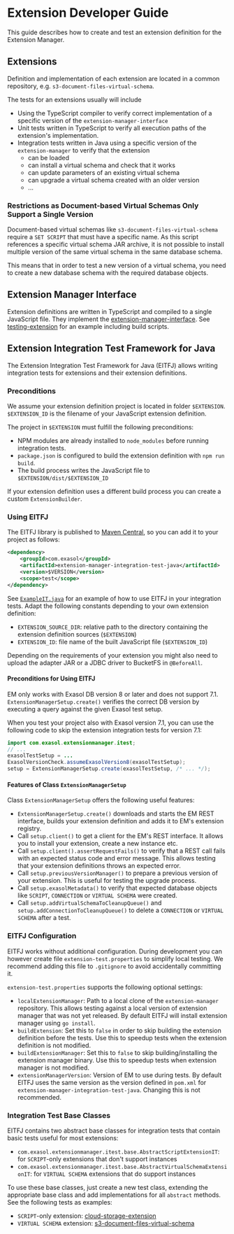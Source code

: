 # Extension Developer Guide

This guide describes how to create and test an extension definition for the Extension Manager.

## Extensions

Definition and implementation of each extension are located in a common repository, e.g. `s3-document-files-virtual-schema`.

The tests for an extensions usually will include
* Using the TypeScript compiler to verify correct implementation of a specific version of the `extension-manager-interface`
* Unit tests written in TypeScript to verify all execution paths of the extension's implementation.
* Integration tests written in Java using a specific version of the `extension-manager` to verify that the extension
  * can be loaded
  * can install a virtual schema and check that it works
  * can update parameters of an existing virtual schema
  * can upgrade a virtual schema created with an older version
  * ...

### Restrictions as Document-based Virtual Schemas Only Support a Single Version

Document-based virtual schemas like `s3-document-files-virtual-schema` require a `SET SCRIPT` that must have a specific name. As this script references a specific virtual schema JAR archive, it is not possible to install multiple version of the same virtual schema in the same database schema.

This means that in order to test a new version of a virtual schema, you need to create a new database schema with the required database objects.

## Extension Manager Interface

Extension definitions are written in TypeScript and compiled to a single JavaScript file. They implement the [extension-manager-interface](https://github.com/exasol/extension-manager-interface/). See [testing-extension](../extension-manager-integration-test-java/testing-extension) for an example including build scripts.

## Extension Integration Test Framework for Java

The Extension Integration Test Framework for Java (EITFJ) allows writing integration tests for extensions and their extension definitions.

### Preconditions

We assume your extension definition project is located in folder `$EXTENSION`. `$EXTENSION_ID` is the filename of your JavaScript extension definition.

The project in `$EXTENSION` must fulfill the following preconditions:
* NPM modules are already installed to `node_modules` before running integration tests.
* `package.json` is configured to build the extension definition with `npm run build`.
* The build process writes the JavaScript file to `$EXTENSION/dist/$EXTENSION_ID`

If your extension definition uses a different build process you can create a custom `ExtensionBuilder`.

### Using EITFJ

The EITFJ library is published to [Maven Central](https://central.sonatype.com/artifact/com.exasol/extension-manager-integration-test-java), so you can add it to your project as follows:

```xml
<dependency>
    <groupId>com.exasol</groupId>
    <artifactId>extension-manager-integration-test-java</artifactId>
    <version>$VERSION</version>
    <scope>test</scope>
</dependency>
```

See [`ExampleIT.java`](../extension-manager-integration-test-java/src/test/java/com/exasol/extensionmanager/ExampleIT.java) for an example of how to use EITFJ in your integration tests. Adapt the following constants depending to your own extension definition:

* `EXTENSION_SOURCE_DIR`: relative path to the directory containing the extension definition sources (`$EXTENSION`)
* `EXTENSION_ID`: file name of the built JavaScript file (`$EXTENSION_ID`)

Depending on the requirements of your extension you might also need to upload the adapter JAR or a JDBC driver to BucketFS in `@BeforeAll`.

#### Preconditions for Using EITFJ

EM only works with Exasol DB version 8 or later and does not support 7.1. `ExtensionManagerSetup.create()` verifies the correct DB version by executing a query against the given Exasol test setup.

When you test your project also with Exasol version 7.1, you can use the following code to skip the extension integration tests for version 7.1:

```java
import com.exasol.extensionmanager.itest;
// ...
exasolTestSetup = ...
ExasolVersionCheck.assumeExasolVersion8(exasolTestSetup);
setup = ExtensionManagerSetup.create(exasolTestSetup, /* ... */);
```

#### Features of Class `ExtensionManagerSetup`

Class `ExtensionManagerSetup` offers the following useful features:

* `ExtensionManagerSetup.create()` downloads and starts the EM REST interface, builds your extension definition and adds it to EM's extension registry.
* Call `setup.client()` to get a client for the EM's REST interface. It allows you to install your extension, create a new instance etc.
* Call `setup.client().assertRequestFails()` to verify that a REST call fails with an expected status code and error message. This allows testing that your extension definitions throws an expected error.
* Call `setup.previousVersionManager()` to prepare a previous version of your extension. This is useful for testing the upgrade process.
* Call `setup.exasolMetadata()` to verify that expected database objects like `SCRIPT`, `CONNECTION` or `VIRTUAL SCHEMA` were created.
* Call `setup.addVirtualSchemaToCleanupQueue()` and `setup.addConnectionToCleanupQueue()` to delete a `CONNECTION` or `VIRTUAL SCHEMA` after a test.

### EITFJ Configuration

EITFJ works without additional configuration. During development you can however create file `extension-test.properties` to simplify local testing. We recommend adding this file to `.gitignore` to avoid accidentally committing it.

`extension-test.properties` supports the following optional settings:

* `localExtensionManager`: Path to a local clone of the `extension-manager` repository. This allows testing against a local version of extension manager that was not yet released. By default EITFJ will install extension manager using `go install`.
* `buildExtension`: Set this to `false` in order to skip building the extension definition before the tests. Use this to speedup tests when the extension definition is not modified.
* `buildExtensionManager`: Set this to `false` to skip building/installing the extension manager binary. Use this to speedup tests when extension manager is not modified.
* `extensionManagerVersion`: Version of EM to use during tests. By default EITFJ uses the same version as the version defined in `pom.xml` for `extension-manager-integration-test-java`. Changing this is not recommended.

### Integration Test Base Classes

EITFJ contains two abstract base classes for integration tests that contain basic tests useful for most extensions:
* `com.exasol.extensionmanager.itest.base.AbstractScriptExtensionIT`: for `SCRIPT`-only extensions that don't support instances
* `com.exasol.extensionmanager.itest.base.AbstractVirtualSchemaExtensionIT`: for `VIRTUAL SCHEMA` extensions that do support instances

To use these base classes, just create a new test class, extending the appropriate base class and add implementations for all `abstract` methods. See the following tests as examples:

* `SCRIPT`-only extension: [cloud-storage-extension](https://github.com/exasol/cloud-storage-extension/blob/main/src/test/java/com/exasol/cloudetl/extension/ExtensionIT.java)
* `VIRTUAL SCHEMA` extension: [s3-document-files-virtual-schema](https://github.com/exasol/s3-document-files-virtual-schema/blob/main/src/test/java/com/exasol/adapter/document/files/extension/ExtensionIT.java)
